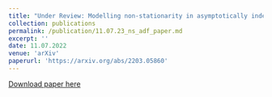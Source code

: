 ```yaml
---
title: "Under Review: Modelling non-stationarity in asymptotically independent extremes (joint with J. L. Wadsworth)"
collection: publications
permalink: /publication/11.07.23_ns_adf_paper.md
excerpt: ''
date: 11.07.2022
venue: 'arXiv'
paperurl: 'https://arxiv.org/abs/2203.05860'
---
```


[Download paper here](https://arxiv.org/abs/2203.05860)
